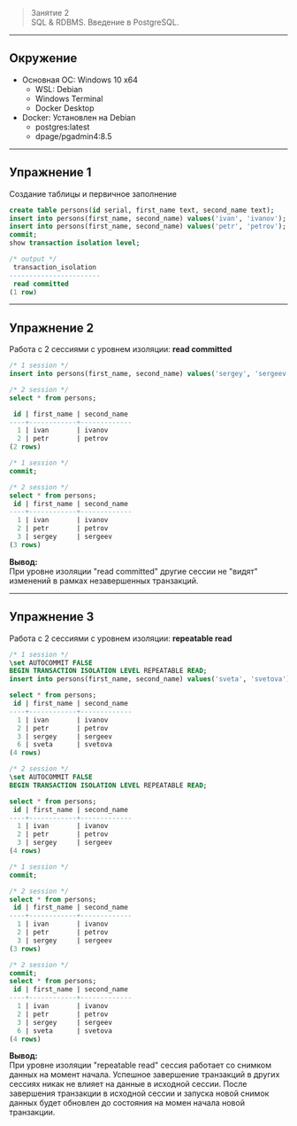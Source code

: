 > Занятие 2  
SQL & RDBMS. Введение в PostgreSQL.
---
Окружение
---
+ Основная ОС: Windows 10 x64  
  - WSL: Debian  
  - Windows Terminal
  - Docker Desktop
+ Docker: Установлен на Debian  
  - postgres:latest
  - dpage/pgadmin4:8.5

---
Упражнение 1 
--- 
Создание таблицы и первичное заполнение  
```sql
create table persons(id serial, first_name text, second_name text);  
insert into persons(first_name, second_name) values('ivan', 'ivanov');  
insert into persons(first_name, second_name) values('petr', 'petrov');  
commit;  
show transaction isolation level;

/* output */
 transaction_isolation
-----------------------
 read committed
(1 row)
```
---
Упражнение 2 
--- 
Работа с 2 сессиями с уровнем изоляции: **read committed**   
```sql
/* 1 session */
insert into persons(first_name, second_name) values('sergey', 'sergeev');

/* 2 session */  
select * from persons;

 id | first_name | second_name
----+------------+-------------
  1 | ivan       | ivanov
  2 | petr       | petrov
(2 rows)

/* 1 session */
commit;  

/* 2 session */
select * from persons;
 id | first_name | second_name
----+------------+-------------
  1 | ivan       | ivanov
  2 | petr       | petrov
  3 | sergey     | sergeev
(3 rows)
```
**Вывод:**\
При уровне изоляции "read committed" другие сессии не "видят" изменений в рамках незавершенных транзакций.  

---
Упражнение 3 
--- 
Работа с 2 сессиями с уровнем изоляции: **repeatable read**  
```sql
/* 1 session */
\set AUTOCOMMIT FALSE
BEGIN TRANSACTION ISOLATION LEVEL REPEATABLE READ;
insert into persons(first_name, second_name) values('sveta', 'svetova');

select * from persons;
 id | first_name | second_name
----+------------+-------------
  1 | ivan       | ivanov
  2 | petr       | petrov
  3 | sergey     | sergeev
  6 | sveta      | svetova
(4 rows)

/* 2 session */  
\set AUTOCOMMIT FALSE
BEGIN TRANSACTION ISOLATION LEVEL REPEATABLE READ;

select * from persons;
 id | first_name | second_name
----+------------+-------------
  1 | ivan       | ivanov
  2 | petr       | petrov
  3 | sergey     | sergeev
(4 rows)

/* 1 session */
commit;  

/* 2 session */
select * from persons;
 id | first_name | second_name
----+------------+-------------
  1 | ivan       | ivanov
  2 | petr       | petrov
  3 | sergey     | sergeev
(3 rows)

/* 2 session */
commit;
select * from persons;
 id | first_name | second_name
----+------------+-------------
  1 | ivan       | ivanov
  2 | petr       | petrov
  3 | sergey     | sergeev
  6 | sveta      | svetova
(4 rows)
```
**Вывод:**\
При уровне изоляции "repeatable read" сессия работает со снимком данных на момент начала. Успешное завершение транзакций в других сессиях никак не влияет на данные в исходной сессии. После завершения транзакции в исходной сессии и запуска новой снимок данных будет обновлен до состояния на момен начала новой транзакции.   